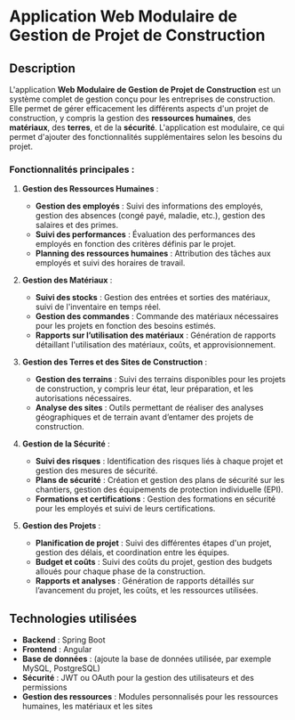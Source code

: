 # Application Web Modulaire de Gestion de Projet de Construction

## Description

L'application **Web Modulaire de Gestion de Projet de Construction** est un système complet de gestion conçu pour les entreprises de construction. Elle permet de gérer efficacement les différents aspects d'un projet de construction, y compris la gestion des **ressources humaines**, des **matériaux**, des **terres**, et de la **sécurité**. L'application est modulaire, ce qui permet d'ajouter des fonctionnalités supplémentaires selon les besoins du projet.

### Fonctionnalités principales :

1. **Gestion des Ressources Humaines** :
   - **Gestion des employés** : Suivi des informations des employés, gestion des absences (congé payé, maladie, etc.), gestion des salaires et des primes.
   - **Suivi des performances** : Évaluation des performances des employés en fonction des critères définis par le projet.
   - **Planning des ressources humaines** : Attribution des tâches aux employés et suivi des horaires de travail.

2. **Gestion des Matériaux** :
   - **Suivi des stocks** : Gestion des entrées et sorties des matériaux, suivi de l'inventaire en temps réel.
   - **Gestion des commandes** : Commande des matériaux nécessaires pour les projets en fonction des besoins estimés.
   - **Rapports sur l’utilisation des matériaux** : Génération de rapports détaillant l'utilisation des matériaux, coûts, et approvisionnement.

3. **Gestion des Terres et des Sites de Construction** :
   - **Gestion des terrains** : Suivi des terrains disponibles pour les projets de construction, y compris leur état, leur préparation, et les autorisations nécessaires.
   - **Analyse des sites** : Outils permettant de réaliser des analyses géographiques et de terrain avant d’entamer des projets de construction.

4. **Gestion de la Sécurité** :
   - **Suivi des risques** : Identification des risques liés à chaque projet et gestion des mesures de sécurité.
   - **Plans de sécurité** : Création et gestion des plans de sécurité sur les chantiers, gestion des équipements de protection individuelle (EPI).
   - **Formations et certifications** : Gestion des formations en sécurité pour les employés et suivi de leurs certifications.

5. **Gestion des Projets** :
   - **Planification de projet** : Suivi des différentes étapes d'un projet, gestion des délais, et coordination entre les équipes.
   - **Budget et coûts** : Suivi des coûts du projet, gestion des budgets alloués pour chaque phase de la construction.
   - **Rapports et analyses** : Génération de rapports détaillés sur l’avancement du projet, les coûts, et les ressources utilisées.

## Technologies utilisées

- **Backend** : Spring Boot
- **Frontend** : Angular
- **Base de données** : (ajoute la base de données utilisée, par exemple MySQL, PostgreSQL)
- **Sécurité** : JWT ou OAuth pour la gestion des utilisateurs et des permissions
- **Gestion des ressources** : Modules personnalisés pour les ressources humaines, les matériaux et les sites

